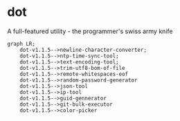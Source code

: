 # dot

A full-featured utility - the programmer's swiss army knife

```mermaid
graph LR;
    dot-v1.1.5-->newline-character-converter;
    dot-v1.1.5-->ntp-time-sync-tool;
    dot-v1.1.5-->text-encoding-tool;
    dot-v1.1.5-->trim-utf8-bom-of-file
    dot-v1.1.5-->remote-whitespaces-eof
    dot-v1.1.5-->random-password-generator
    dot-v1.1.5-->json-tool
    dot-v1.1.5-->ip-tool
    dot-v1.1.5-->guid-gennerator
    dot-v1.1.5-->git-bulk-executor
    dot-v1.1.5-->color-picker
```
